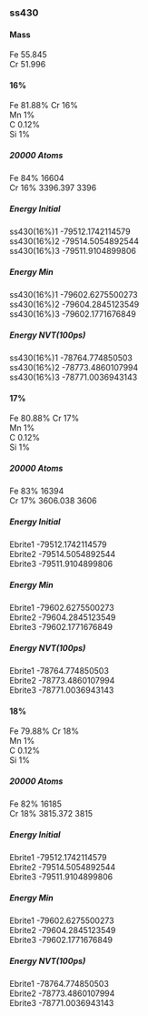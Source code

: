 <!--
 * @Description: 
 * @version: 
 * @Author: Yuanshuo_PC
 * @Date: 2020-05-13 11:17:17
 * @LastEditors: Yuanshuo_PC
 * @LastEditTime: 2020-05-13 16:18:19
-->
### ss430
#### Mass
Fe 55.845    
Cr 51.996
#### 16%
Fe 81.88%
Cr 16%    
Mn 1%    
C 0.12%        
Si 1%
##### 20000 Atoms
Fe 84%    16604    
Cr 16%    3396.397    3396
##### Energy Initial
ss430(16%)1 -79512.1742114579    
ss430(16%)2 -79514.5054892544    
ss430(16%)3 -79511.9104899806
##### Energy Min
ss430(16%)1 -79602.6275500273    
ss430(16%)2 -79604.2845123549    
ss430(16%)3 -79602.1771676849
##### Energy NVT(100ps)
ss430(16%)1 -78764.774850503    
ss430(16%)2 -78773.4860107994    
ss430(16%)3 -78771.0036943143

#### 17%
Fe 80.88%
Cr 17%    
Mn 1%    
C 0.12%       
Si 1%
##### 20000 Atoms
Fe 83%    16394    
Cr 17%    3606.038    3606
##### Energy Initial
Ebrite1 -79512.1742114579    
Ebrite2 -79514.5054892544    
Ebrite3 -79511.9104899806
##### Energy Min
Ebrite1 -79602.6275500273    
Ebrite2 -79604.2845123549    
Ebrite3 -79602.1771676849
##### Energy NVT(100ps)
Ebrite1 -78764.774850503    
Ebrite2 -78773.4860107994    
Ebrite3 -78771.0036943143

#### 18%
Fe 79.88%
Cr 18%    
Mn 1%    
C 0.12%        
Si 1%
##### 20000 Atoms
Fe 82%    16185    
Cr 18%    3815.372    3815
##### Energy Initial
Ebrite1 -79512.1742114579    
Ebrite2 -79514.5054892544    
Ebrite3 -79511.9104899806
##### Energy Min
Ebrite1 -79602.6275500273    
Ebrite2 -79604.2845123549    
Ebrite3 -79602.1771676849
##### Energy NVT(100ps)
Ebrite1 -78764.774850503    
Ebrite2 -78773.4860107994    
Ebrite3 -78771.0036943143